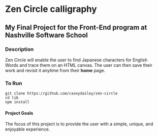 
# Zen Circle calligraphy

## My Final Project for the Front-End program at Nashville Software School 

### Description

  Zen Circle will enable the user to find Japanese characters for English Words and trace them on an HTML canvas.
  The user can then save their work and revisit it anytime from their **home** page.

### To Run

  ```
  git clone https://github.com/caseydailey/zen-circle
  cd lib
  npm install
  ```

#### Project Goals

  The focus of this project is to provide the user with a simple, unique, and enjoyable experience.

  





